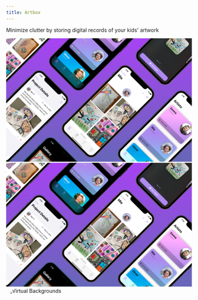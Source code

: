 ```yaml
---
title: Artbox
---
```

Minimize clutter by storing digital records of your kids' artwork  

![](/assets/promo2.png)
![](assets/promo2.png)
<a href="https://apps.apple.com/us/app/virtual-backgrounds/id1506825381?itscg=30200&amp;itsct=apps_box_appicon" style="width: 170px; height: 170px; border-top-left-radius: 22%; border-top-right-radius: 22%; border-bottom-right-radius: 22%; border-bottom-left-radius: 22%; overflow: hidden; display: inline-block; vertical-align: middle;"><img src="https://is3-ssl.mzstatic.com/image/thumb/Purple125/v4/05/8e/fb/058efb27-c681-26e7-2283-ff8c0fa3db8c/AppIcon-0-1x_U007emarketing-0-7-0-85-220.png/540x540bb.jpg&h=37e9cc65d92d20e45c27354f6b010a80" alt="Virtual Backgrounds" style="width: 170px; height: 170px; border-top-left-radius: 22%; border-top-right-radius: 22%; border-bottom-right-radius: 22%; border-bottom-left-radius: 22%; overflow: hidden; display: inline-block; vertical-align: middle;"></a>
